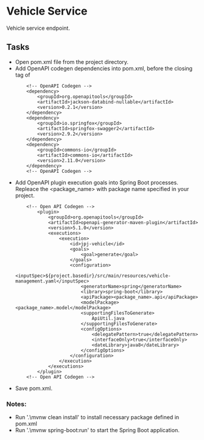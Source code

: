 # Vehicle Service
Vehicle service endpoint.

## Tasks
- Open pom.xml file from the project directory.
- Add OpenAPI codegen dependencies into pom.xml, before the closing tag of </dependencies>
    ```
        <!-- OpenAPI Codegen -->
		<dependency>
			<groupId>org.openapitools</groupId>
			<artifactId>jackson-databind-nullable</artifactId>
			<version>0.2.1</version>
		</dependency>
		<dependency>
			<groupId>io.springfox</groupId>
			<artifactId>springfox-swagger2</artifactId>
			<version>2.9.2</version>
		</dependency>
        <dependency>
            <groupId>commons-io</groupId>
            <artifactId>commons-io</artifactId>
            <version>2.11.0</version>
		</dependency>
		<!-- OpenAPI Codegen -->
    ```
- Add OpenAPI plugin execution goals into Spring Boot processes. Repleace the <package_name> with package name specified in your project.
    ```
        <!-- Open API Codegen -->
			<plugin>
				<groupId>org.openapitools</groupId>
				<artifactId>openapi-generator-maven-plugin</artifactId>
				<version>5.1.0</version>
				<executions>
					<execution>
						<id>jpj-vehicle</id>
						<goals>
							<goal>generate</goal>
						</goals>
						<configuration>
							<inputSpec>${project.basedir}/src/main/resources/vehicle-management.yaml</inputSpec>
							<generatorName>spring</generatorName>
							<library>spring-boot</library>
							<apiPackage><package_name>.api</apiPackage>
							<modelPackage><package_name>.model</modelPackage>
							<supportingFilesToGenerate>
								ApiUtil.java
							</supportingFilesToGenerate>
							<configOptions>
								<delegatePattern>true</delegatePattern>
								<interfaceOnly>true</interfaceOnly>
								<dateLibrary>java8</dateLibrary>
							</configOptions>
						</configuration>
					</execution>
				</executions>
			</plugin>
        <!-- Open API Codegen -->
    ```
- Save pom.xml.

### Notes:
- Run '.\mvnw clean install' to install necessary package defined in pom.xml
- Run '.\mvnw spring-boot:run' to start the Spring Boot application.
